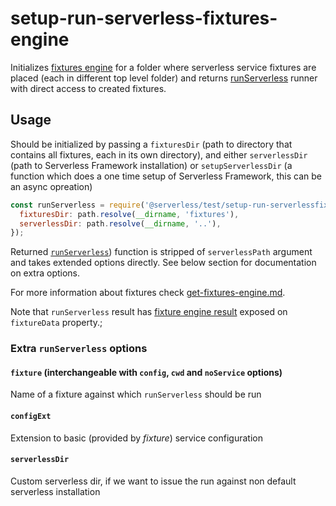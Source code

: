 # setup-run-serverless-fixtures-engine

Initializes [fixtures engine](./get-fixtures-engine.md) for a folder where serverless service fixtures are placed (each in different top level folder)
and returns [runServerless](./run-serverless.md) runner with direct access to created fixtures.

## Usage

Should be initialized by passing a `fixturesDir` (path to directory that contains all fixtures, each in its own directory), and either `serverlessDir` (path to Serverless Framework installation) or `setupServerlessDir` (a function which does a one time setup of Serverless Framework, this can be an async opreation)

```javascript
const runServerless = require('@serverless/test/setup-run-serverlessfixtures-engine')({
  fixturesDir: path.resolve(__dirname, 'fixtures'),
  serverlessDir: path.resolve(__dirname, '..'),
});
```

Returned [`runServerless`](./run-serverless.md)) function is stripped of `serverlessPath` argument and takes extended options directly. See below section for documentation on extra options.

For more information about fixtures check [get-fixtures-engine.md](./get-fixtures-engine.md).

Note that `runServerless` result has [fixture engine result](./get-fixtures-engine.md#return-data) exposed on `fixtureData` property.;

### Extra `runServerless` options

#### `fixture` (interchangeable with `config`, `cwd` and `noService` options)

Name of a fixture against which `runServerless` should be run

#### `configExt`

Extension to basic (provided by _fixture_) service configuration

#### `serverlessDir`

Custom serverless dir, if we want to issue the run against non default serverless installation
